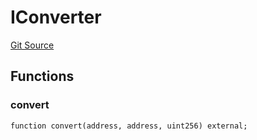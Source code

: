 # IConverter
[Git Source](https://github.com/Swivel-Finance/illuminate/blob/756f41d3de7041d0b83523598284cee2b14c535e/src/interfaces/IConverter.sol)


## Functions
### convert


```solidity
function convert(address, address, uint256) external;
```


